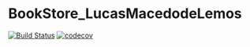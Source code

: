 # BookStore_LucasMacedodeLemos

[![Build Status](https://travis-ci.com/lucasmacedodelemos/BookStore_LucasMacedodeLemos.svg?branch=master)](https://travis-ci.com/lucasmacedodelemos/BookStore_LucasMacedodeLemos)
[![codecov](https://codecov.io/gh/lucasmacedodelemos/BookStore_LucasMacedodeLemos/branch/master/graph/badge.svg)](https://codecov.io/gh/lucasmacedodelemos/BookStore_LucasMacedodeLemos)